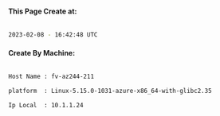 
   
#### This Page Create at:

```bash

2023-02-08 - 16:42:48 UTC

```

#### Create By Machine:

```bash

Host Name : fv-az244-211

platform  : Linux-5.15.0-1031-azure-x86_64-with-glibc2.35

Ip Local  : 10.1.1.24

```

